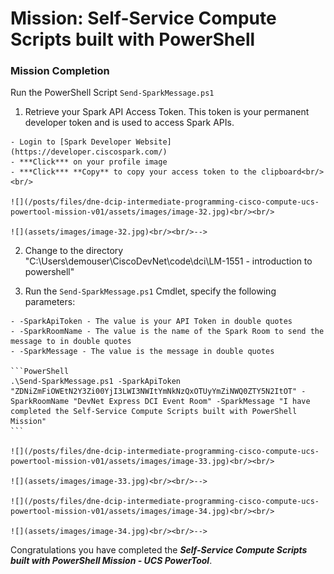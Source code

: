 # Mission: Self-Service Compute Scripts built with PowerShell

### Mission Completion

  Run the PowerShell Script `Send-SparkMessage.ps1`

  1. Retrieve your Spark API Access Token. This token is your permanent developer token and is used to access Spark APIs.

    - Login to [Spark Developer Website](https://developer.ciscospark.com/)
    - ***Click*** on your profile image
    - ***Click*** **Copy** to copy your access token to the clipboard<br/><br/>

    ![](/posts/files/dne-dcip-intermediate-programming-cisco-compute-ucs-powertool-mission-v01/assets/images/image-32.jpg)<br/><br/>

    ![](assets/images/image-32.jpg)<br/><br/>-->

  2. Change to the directory "C:\Users\demouser\CiscoDevNet\code\dci\LM-1551 - introduction to powershell"

  3. Run the `Send-SparkMessage.ps1` Cmdlet, specify the following parameters:

    - -SparkApiToken - The value is your API Token in double quotes
    - -SparkRoomName - The value is the name of the Spark Room to send the message to in double quotes
    - -SparkMessage - The value is the message in double quotes

    ```PowerShell
    .\Send-SparkMessage.ps1 -SparkApiToken "ZDNiZmFiOWEtN2Y3Zi00YjI3LWI3NWItYmNkNzQxOTUyYmZiNWQ0ZTY5N2ItOT" -SparkRoomName "DevNet Express DCI Event Room" -SparkMessage "I have completed the Self-Service Compute Scripts built with PowerShell Mission"
    ```

    ![](/posts/files/dne-dcip-intermediate-programming-cisco-compute-ucs-powertool-mission-v01/assets/images/image-33.jpg)<br/><br/>

    ![](assets/images/image-33.jpg)<br/><br/>-->

    ![](/posts/files/dne-dcip-intermediate-programming-cisco-compute-ucs-powertool-mission-v01/assets/images/image-34.jpg)<br/><br/>

    ![](assets/images/image-34.jpg)<br/><br/>-->

Congratulations you have completed the ***Self-Service Compute Scripts built with PowerShell Mission - UCS PowerTool***.
